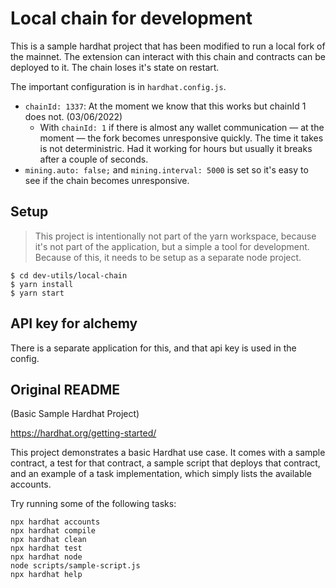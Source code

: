 # Local chain for development

This is a sample hardhat project that has been modified to run a local fork of the mainnet.
The extension can interact with this chain and contracts can be deployed to it.
The chain loses it's state on restart.

The important configuration is in `hardhat.config.js`.

- `chainId: 1337`: At the moment we know that this works but chainId 1 does not. (03/06/2022)
  - With `chainId: 1` if there is almost any wallet communication — at the moment — the fork becomes unresponsive quickly.
    The time it takes is not deterministric. Had it working for hours but usually it breaks after a couple of seconds.
- `mining.auto: false;` and `mining.interval: 5000` is set so it's easy to see if the chain becomes unresponsive.

## Setup

> This project is intentionally not part of the yarn workspace, because it's not part of the application,
> but a simple a tool for development. Because of this, it needs to be setup as a separate node project.

```
$ cd dev-utils/local-chain
$ yarn install
$ yarn start
```

## API key for alchemy

There is a separate application for this, and that api key is used in the config.

## Original README

(Basic Sample Hardhat Project)

https://hardhat.org/getting-started/

This project demonstrates a basic Hardhat use case. It comes with a sample contract, a test for that contract, a sample script that deploys that contract, and an example of a task implementation, which simply lists the available accounts.

Try running some of the following tasks:

```shell
npx hardhat accounts
npx hardhat compile
npx hardhat clean
npx hardhat test
npx hardhat node
node scripts/sample-script.js
npx hardhat help
```
